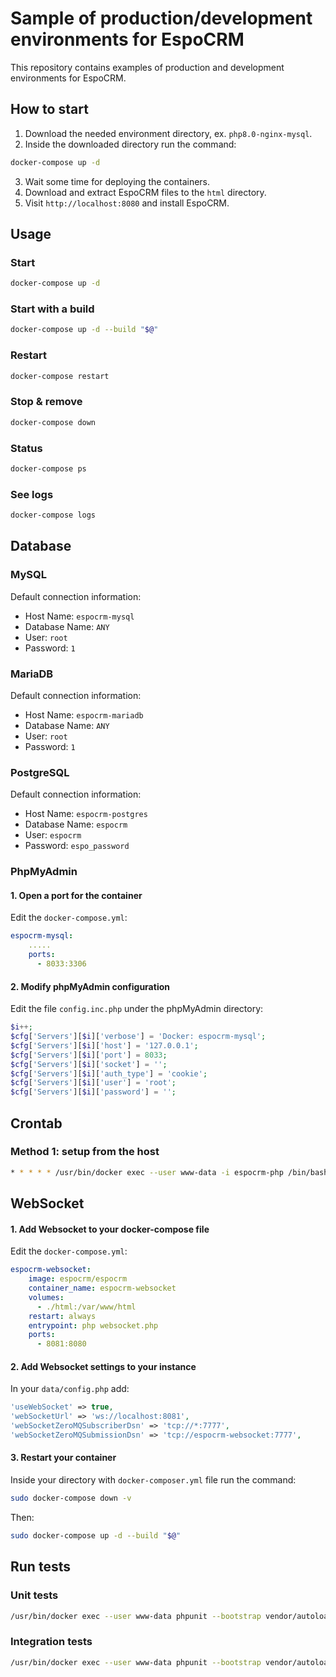 # Sample of production/development environments for EspoCRM

This repository contains examples of production and development environments for EspoCRM.

## How to start

1. Download the needed environment directory, ex. `php8.0-nginx-mysql`.
2. Inside the downloaded directory run the command:

```bash
docker-compose up -d
```

3. Wait some time for deploying the containers.
4. Download and extract EspoCRM files to the `html` directory.
5. Visit `http://localhost:8080` and install EspoCRM.

## Usage

### Start

```bash
docker-compose up -d
```

### Start with a build

```bash
docker-compose up -d --build "$@"
```

### Restart

```bash
docker-compose restart
```

### Stop & remove

```bash
docker-compose down
```

### Status

```bash
docker-compose ps
```

### See logs

```bash
docker-compose logs
```

## Database

### MySQL

Default connection information:

- Host Name: `espocrm-mysql`
- Database Name: `ANY`
- User: `root`
- Password: `1`

### MariaDB

Default connection information:

- Host Name: `espocrm-mariadb`
- Database Name: `ANY`
- User: `root`
- Password: `1`

### PostgreSQL

Default connection information:

- Host Name: `espocrm-postgres`
- Database Name: `espocrm`
- User: `espocrm`
- Password: `espo_password`

### PhpMyAdmin

#### 1. Open a port for the container

Edit the `docker-compose.yml`:

```yaml
espocrm-mysql:
    .....
    ports:
      - 8033:3306
```

#### 2. Modify phpMyAdmin configuration

Edit the file `config.inc.php` under the phpMyAdmin directory:

```php
$i++;
$cfg['Servers'][$i]['verbose'] = 'Docker: espocrm-mysql';
$cfg['Servers'][$i]['host'] = '127.0.0.1';
$cfg['Servers'][$i]['port'] = 8033;
$cfg['Servers'][$i]['socket'] = '';
$cfg['Servers'][$i]['auth_type'] = 'cookie';
$cfg['Servers'][$i]['user'] = 'root';
$cfg['Servers'][$i]['password'] = '';
```

## Crontab

### Method 1: setup from the host

```bash
* * * * * /usr/bin/docker exec --user www-data -i espocrm-php /bin/bash -c "cd /var/www/html; php cron.php" > /dev/null 2>&1
```

## WebSocket

#### 1. Add Websocket to your docker-compose file

Edit the `docker-compose.yml`:

```yaml
espocrm-websocket:
    image: espocrm/espocrm
    container_name: espocrm-websocket
    volumes:
      - ./html:/var/www/html
    restart: always
    entrypoint: php websocket.php
    ports:
      - 8081:8080
```

#### 2. Add Websocket settings to your instance

In your `data/config.php` add:

```php
'useWebSocket' => true,
'webSocketUrl' => 'ws://localhost:8081',
'webSocketZeroMQSubscriberDsn' => 'tcp://*:7777',
'webSocketZeroMQSubmissionDsn' => 'tcp://espocrm-websocket:7777',
```

#### 3. Restart your container

Inside your directory with `docker-composer.yml` file run the command:

```bash
sudo docker-compose down -v
```

Then:

```bash
sudo docker-compose up -d --build "$@"
```

## Run tests

### Unit tests

```bash
/usr/bin/docker exec --user www-data phpunit --bootstrap vendor/autoload.php tests/unit
```

### Integration tests

```bash
/usr/bin/docker exec --user www-data phpunit --bootstrap vendor/autoload.php tests/integration
```
